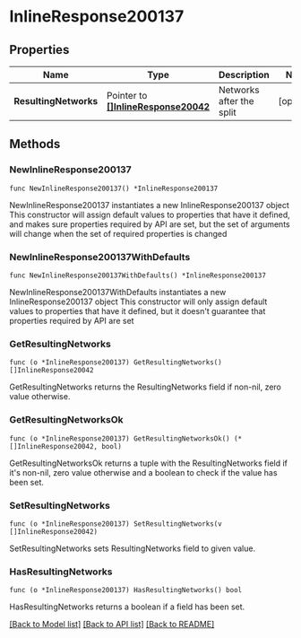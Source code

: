 # InlineResponse200137

## Properties

Name | Type | Description | Notes
------------ | ------------- | ------------- | -------------
**ResultingNetworks** | Pointer to [**[]InlineResponse20042**](InlineResponse20042.md) | Networks after the split | [optional] 

## Methods

### NewInlineResponse200137

`func NewInlineResponse200137() *InlineResponse200137`

NewInlineResponse200137 instantiates a new InlineResponse200137 object
This constructor will assign default values to properties that have it defined,
and makes sure properties required by API are set, but the set of arguments
will change when the set of required properties is changed

### NewInlineResponse200137WithDefaults

`func NewInlineResponse200137WithDefaults() *InlineResponse200137`

NewInlineResponse200137WithDefaults instantiates a new InlineResponse200137 object
This constructor will only assign default values to properties that have it defined,
but it doesn't guarantee that properties required by API are set

### GetResultingNetworks

`func (o *InlineResponse200137) GetResultingNetworks() []InlineResponse20042`

GetResultingNetworks returns the ResultingNetworks field if non-nil, zero value otherwise.

### GetResultingNetworksOk

`func (o *InlineResponse200137) GetResultingNetworksOk() (*[]InlineResponse20042, bool)`

GetResultingNetworksOk returns a tuple with the ResultingNetworks field if it's non-nil, zero value otherwise
and a boolean to check if the value has been set.

### SetResultingNetworks

`func (o *InlineResponse200137) SetResultingNetworks(v []InlineResponse20042)`

SetResultingNetworks sets ResultingNetworks field to given value.

### HasResultingNetworks

`func (o *InlineResponse200137) HasResultingNetworks() bool`

HasResultingNetworks returns a boolean if a field has been set.


[[Back to Model list]](../README.md#documentation-for-models) [[Back to API list]](../README.md#documentation-for-api-endpoints) [[Back to README]](../README.md)


